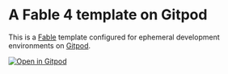 # A Fable 4 template on Gitpod

This is a [Fable](https://fable.io/) template configured for ephemeral development environments on [Gitpod](https://www.gitpod.io/).

[![Open in Gitpod](https://gitpod.io/button/open-in-gitpod.svg)](https://gitpod.io/#https://github.com/MangelMaxime/template-gitpod-fable-3)
